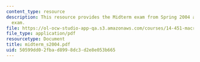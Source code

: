 ```yaml
---
content_type: resource
description: This resource provides the Midterm exam from Spring 2004 as a practice
  exam.
file: https://ol-ocw-studio-app-qa.s3.amazonaws.com/courses/14-451-macroeconomic-theory-i-spring-2007/50599dd02fbad8998dc3d2e8e053b665_midterm_s2004.pdf
file_type: application/pdf
resourcetype: Document
title: midterm_s2004.pdf
uid: 50599dd0-2fba-d899-8dc3-d2e8e053b665
---
```

